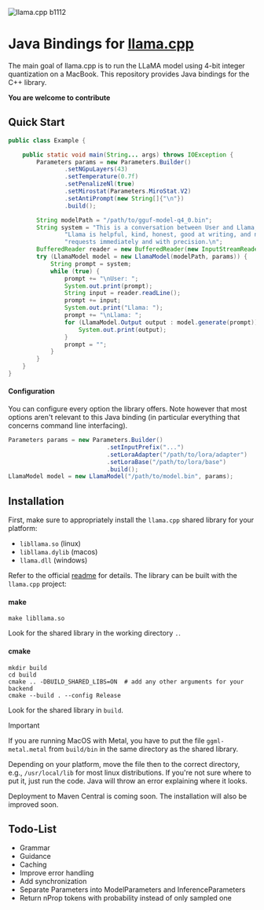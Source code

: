 ![llama.cpp b1112](https://img.shields.io/badge/llama.cpp-%23b1127-informational)

# Java Bindings for [llama.cpp](https://github.com/ggerganov/llama.cpp)

The main goal of llama.cpp is to run the LLaMA model using 4-bit integer quantization on a MacBook.
This repository provides Java bindings for the C++ library.

**You are welcome to contribute**

## Quick Start

```java
public class Example {

    public static void main(String... args) throws IOException {
        Parameters params = new Parameters.Builder()
                .setNGpuLayers(43)
                .setTemperature(0.7f)
                .setPenalizeNl(true)
                .setMirostat(Parameters.MiroStat.V2)
                .setAntiPrompt(new String[]{"\n"})
                .build();

        String modelPath = "/path/to/gguf-model-q4_0.bin";
        String system = "This is a conversation between User and Llama, a friendly chatbot.\n" +
                "Llama is helpful, kind, honest, good at writing, and never fails to answer any " +
                "requests immediately and with precision.\n";
        BufferedReader reader = new BufferedReader(new InputStreamReader(System.in, StandardCharsets.UTF_8));
        try (LlamaModel model = new LlamaModel(modelPath, params)) {
            String prompt = system;
            while (true) {
                prompt += "\nUser: ";
                System.out.print(prompt);
                String input = reader.readLine();
                prompt += input;
                System.out.print("Llama: ");
                prompt += "\nLlama: ";
                for (LlamaModel.Output output : model.generate(prompt)) {
                    System.out.print(output);
                }
                prompt = "";
            }
        }
    }
}
```

#### Configuration

You can configure every option the library offers. 
Note however that most options aren't relevant to this Java binding (in particular everything that concerns command line interfacing). 

```java
Parameters params = new Parameters.Builder()
                            .setInputPrefix("...")
                            .setLoraAdapter("/path/to/lora/adapter")
                            .setLoraBase("/path/to/lora/base")
                            .build();
LlamaModel model = new LlamaModel("/path/to/model.bin", params);
```

## Installation

First, make sure to appropriately install the `llama.cpp` shared library for your platform:

- `libllama.so` (linux)
- `libllama.dylib` (macos)
- `llama.dll` (windows)

Refer to the official [readme](https://github.com/ggerganov/llama.cpp#build) for details.
The library can be built with the `llama.cpp` project:

#### make

```shell
make libllama.so
```

Look for the shared library in the working directory `.`.

#### cmake

```shell
mkdir build
cd build
cmake .. -DBUILD_SHARED_LIBS=ON  # add any other arguments for your backend
cmake --build . --config Release
```

Look for the shared library in `build`.

> [!IMPORTANT]
> If you are running MacOS with Metal, you have to put the file `ggml-metal.metal` from `build/bin` in the same directory as the shared library.

Depending on your platform, move the file then to the correct directory, e.g.,
`/usr/local/lib` for most linux distributions. If you're not sure where to put it, just run the code. Java will throw
an error explaining where it looks.

Deployment to Maven Central is coming soon. The installation will also be improved soon. 

## Todo-List

- Grammar
- Guidance
- Caching
- Improve error handling
- Add synchronization
- Separate Parameters into ModelParameters and InferenceParameters
- Return nProp tokens with probability instead of only sampled one
